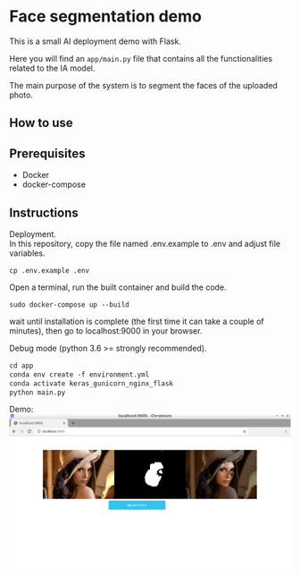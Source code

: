 # Face segmentation demo

This is a small AI deployment demo with Flask.

Here you will find an `` app/main.py `` file that contains all the functionalities related to the IA model.

The main purpose of the system is to segment the faces of the uploaded photo.

## How to use

## Prerequisites

* Docker
* docker-compose

## Instructions
Deployment. <br>
In this repository, copy the file named .env.example to .env and adjust file variables.

```
cp .env.example .env
```

Open a terminal, run the built container and build the code.

```
sudo docker-compose up --build
```

wait until installation is complete (the first time it can take a couple of minutes), then go to localhost:9000 in your browser.

Debug mode (python 3.6 >= strongly recommended).

```
cd app
conda env create -f environment.yml
conda activate keras_gunicorn_nginx_flask
python main.py
```


Demo:<br/>
![image](https://github.com/sralex/face_segmentation/blob/master/demo.png)
